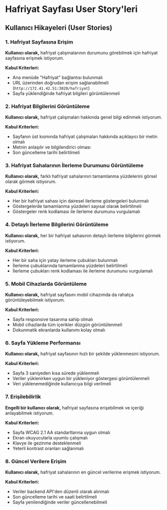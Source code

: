 # Hafriyat Sayfası User Story'leri

## Kullanıcı Hikayeleri (User Stories)

### 1. Hafriyat Sayfasına Erişim

**Kullanıcı olarak,** hafriyat çalışmalarının durumunu görebilmek için hafriyat sayfasına erişmek istiyorum.

**Kabul Kriterleri:**
- Ana menüde "Hafriyat" bağlantısı bulunmalı
- URL üzerinden doğrudan erişim sağlanabilmeli (`http://172.41.42.51:3020/hafriyat`)
- Sayfa yüklendiğinde hafriyat bilgileri görüntülenmeli

### 2. Hafriyat Bilgilerini Görüntüleme

**Kullanıcı olarak,** hafriyat çalışmaları hakkında genel bilgi edinmek istiyorum.

**Kabul Kriterleri:**
- Sayfanın üst kısmında hafriyat çalışmaları hakkında açıklayıcı bir metin olmalı
- Metnin anlaşılır ve bilgilendirici olması
- Son güncelleme tarihi belirtilmeli

### 3. Hafriyat Sahalarının İlerleme Durumunu Görüntüleme

**Kullanıcı olarak,** farklı hafriyat sahalarının tamamlanma yüzdelerini görsel olarak görmek istiyorum.

**Kabul Kriterleri:**
- Her bir hafriyat sahası için dairesel ilerleme göstergeleri bulunmalı
- Göstergelerde tamamlanma yüzdeleri sayısal olarak belirtilmeli
- Göstergeler renk kodlaması ile ilerleme durumunu vurgulamalı

### 4. Detaylı İlerleme Bilgilerini Görüntüleme

**Kullanıcı olarak,** her bir hafriyat sahasının detaylı ilerleme bilgilerini görmek istiyorum.

**Kabul Kriterleri:**
- Her bir saha için yatay ilerleme çubukları bulunmalı
- İlerleme çubuklarında tamamlanma yüzdeleri belirtilmeli
- İlerleme çubukları renk kodlaması ile ilerleme durumunu vurgulamalı

### 5. Mobil Cihazlarda Görüntüleme

**Kullanıcı olarak,** hafriyat sayfasını mobil cihazımda da rahatça görüntüleyebilmek istiyorum.

**Kabul Kriterleri:**
- Sayfa responsive tasarıma sahip olmalı
- Mobil cihazlarda tüm içerikler düzgün görüntülenmeli
- Dokunmatik ekranlarda kullanımı kolay olmalı

### 6. Sayfa Yükleme Performansı

**Kullanıcı olarak,** hafriyat sayfasının hızlı bir şekilde yüklenmesini istiyorum.

**Kabul Kriterleri:**
- Sayfa 3 saniyeden kısa sürede yüklenmeli
- Veriler yüklenirken uygun bir yükleniyor göstergesi görüntülenmeli
- Veri yüklenemediğinde kullanıcıya bilgi verilmeli

### 7. Erişilebilirlik

**Engelli bir kullanıcı olarak,** hafriyat sayfasına erişebilmek ve içeriği anlayabilmek istiyorum.

**Kabul Kriterleri:**
- Sayfa WCAG 2.1 AA standartlarına uygun olmalı
- Ekran okuyucularla uyumlu çalışmalı
- Klavye ile gezinme desteklenmeli
- Yeterli kontrast oranları sağlanmalı

### 8. Güncel Verilere Erişim

**Kullanıcı olarak,** hafriyat sahalarının en güncel verilerine erişmek istiyorum.

**Kabul Kriterleri:**
- Veriler backend API'den düzenli olarak alınmalı
- Son güncelleme tarihi ve saati belirtilmeli
- Sayfa yenilendiğinde veriler güncellenebilmeli